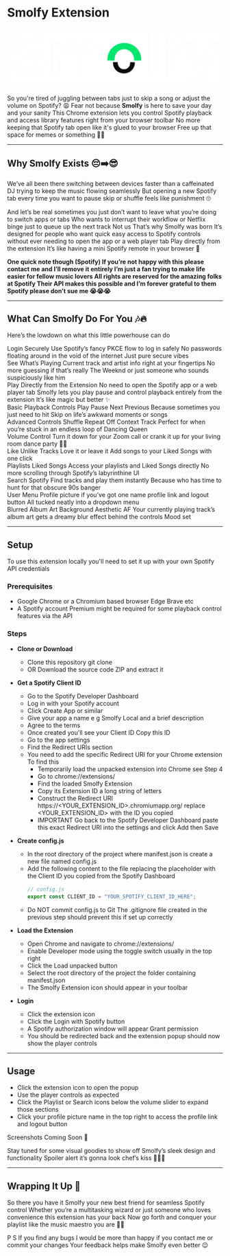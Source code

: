 # Smolfy Extension

![Logo](icons/logo.png) <!-- Assuming logo path -->

So you're tired of juggling between tabs just to skip a song or adjust the volume on Spotify? 😩 Fear not because **Smolfy** is here to save your day and your sanity This Chrome extension lets you control Spotify playback and access library features right from your browser toolbar No more keeping that Spotify tab open like it's glued to your browser Free up that space for memes or something 🎤✨

---

## Why Smolfy Exists 😔➡️😎

We’ve all been there switching between devices faster than a caffeinated DJ trying to keep the music flowing seamlessly But opening a new Spotify tab every time you want to pause skip or shuffle feels like punishment 🙄  

And let’s be real sometimes you just don’t want to leave what you’re doing to switch apps or tabs Who wants to interrupt their workflow or Netflix binge just to queue up the next track Not us That’s why Smolfy was born It’s designed for people who want quick easy access to Spotify controls without ever needing to open the app or a web player tab Play directly from the extension It’s like having a mini Spotify remote in your browser 🚀  

**One quick note though (Spotify) If you’re not happy with this please contact me and I’ll remove it entirely I’m just a fan trying to make life easier for fellow music lovers All rights are reserved for the amazing folks at Spotify Their API makes this possible and I’m forever grateful to them Spotify please don’t sue me 😭😭😭**

---

## What Can Smolfy Do For You 🎶🔥

Here’s the lowdown on what this little powerhouse can do  

Login Securely Use Spotify’s fancy PKCE flow to log in safely No passwords floating around in the void of the internet Just pure secure vibes  
See What’s Playing Current track and artist info right at your fingertips No more guessing if that’s really The Weeknd or just someone who sounds suspiciously like him  
Play Directly from the Extension No need to open the Spotify app or a web player tab Smolfy lets you play pause and control playback entirely from the extension It’s like magic but better ✨  
Basic Playback Controls Play Pause Next Previous Because sometimes you just need to hit Skip on life’s awkward moments or songs  
Advanced Controls Shuffle Repeat Off Context Track Perfect for when you’re stuck in an endless loop of Dancing Queen  
Volume Control Turn it down for your Zoom call or crank it up for your living room dance party 🕺💃  
Like Unlike Tracks Love it or leave it Add songs to your Liked Songs with one click  
Playlists Liked Songs Access your playlists and Liked Songs directly No more scrolling through Spotify’s labyrinthine UI  
Search Spotify Find tracks and play them instantly Because who has time to hunt for that obscure 90s banger  
User Menu Profile picture if you’ve got one name profile link and logout button All tucked neatly into a dropdown menu  
Blurred Album Art Background Aesthetic AF Your currently playing track’s album art gets a dreamy blur effect behind the controls Mood set  

---

## Setup

To use this extension locally you'll need to set it up with your own Spotify API credentials  

### Prerequisites  

- Google Chrome or a Chromium based browser Edge Brave etc  
- A Spotify account Premium might be required for some playback control features via the API  

### Steps  

- **Clone or Download**  
  - Clone this repository git clone <repository url>  
  - OR Download the source code ZIP and extract it  

- **Get a Spotify Client ID**  
  - Go to the Spotify Developer Dashboard  
  - Log in with your Spotify account  
  - Click Create App or similar  
  - Give your app a name e g Smolfy Local and a brief description  
  - Agree to the terms  
  - Once created you'll see your Client ID Copy this ID  
  - Go to the app settings  
  - Find the Redirect URIs section  
  - You need to add the specific Redirect URI for your Chrome extension To find this  
    - Temporarily load the unpacked extension into Chrome see Step 4  
    - Go to chrome://extensions/  
    - Find the loaded Smolfy Extension  
    - Copy its Extension ID a long string of letters  
    - Construct the Redirect URI https://<YOUR_EXTENSION_ID>.chromiumapp.org/ replace <YOUR_EXTENSION_ID> with the ID you copied  
    - IMPORTANT Go back to the Spotify Developer Dashboard paste this exact Redirect URI into the settings and click Add then Save  

- **Create config.js**  
  - In the root directory of the project where manifest.json is create a new file named config.js  
  - Add the following content to the file replacing the placeholder with the Client ID you copied from the Spotify Dashboard  
    ```javascript
    // config.js
    export const CLIENT_ID = "YOUR_SPOTIFY_CLIENT_ID_HERE";
    ```  
  - Do NOT commit config.js to Git The .gitignore file created in the previous step should prevent this if set up correctly  

- **Load the Extension**  
  - Open Chrome and navigate to chrome://extensions/  
  - Enable Developer mode using the toggle switch usually in the top right  
  - Click the Load unpacked button  
  - Select the root directory of the project the folder containing manifest.json  
  - The Smolfy Extension icon should appear in your toolbar  

- **Login**  
  - Click the extension icon  
  - Click the Login with Spotify button  
  - A Spotify authorization window will appear Grant permission  
  - You should be redirected back and the extension popup should now show the player controls  

---

## Usage

- Click the extension icon to open the popup  
- Use the player controls as expected  
- Click the Playlist or Search icons below the volume slider to expand those sections  
- Click your profile picture name in the top right to access the profile link and logout button  

Screenshots Coming Soon 📸  

Stay tuned for some visual goodies to show off Smolfy’s sleek design and functionality Spoiler alert it’s gonna look chef’s kiss 👨‍🍳💋  

---

## Wrapping It Up 🎁

So there you have it Smolfy your new best friend for seamless Spotify control Whether you’re a multitasking wizard or just someone who loves convenience this extension has your back Now go forth and conquer your playlist like the music maestro you are 🎤✨  

P S If you find any bugs I would be more than happy if you contact me or commit your changes Your feedback helps make Smolfy even better 😉
